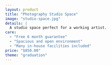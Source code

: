 ```yaml
---
layout: product
title: "Photography Studio Space"
image: "studio-space.jpg"
details: |
  A studio space perfect for a working artist.
care:
  - "Free 6 month guarantee"
  - "Spacious and open environment"
  - "Many in-house facilities included"
price: "$850.00"
theme: "graduation"
---
```

